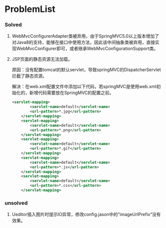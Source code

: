 # ProblemList

### Solved

1. WebMvcConfigurerAdapter类被弃用，由于SpringMVC5.0以上版本增加了对Java8的支持，能够在接口中使用方法，因此该中间抽象类被弃用，直接实现WebMvcConfigurer即可，或者继承WebMvcConfigurationSupport类。

2. JSP页面的静态资源无法加载。

   原因：没有配置tomcat的默认servlet，导致springMVC的DispatcherServlet拦截了静态资源。

   解决：在web.xml配置文件中添加以下代码，若springMVC是使用web.xml初始化的，新增代码需要放在SpringMVC的配置之前。

   ```xml
   <servlet-mapping>
           <servlet-name>default</servlet-name>
           <url-pattern>*.jpg</url-pattern>
       </servlet-mapping>
       <servlet-mapping>
           <servlet-name>default</servlet-name>
           <url-pattern>*.png</url-pattern>
       </servlet-mapping>
       <servlet-mapping>
           <servlet-name>default</servlet-name>
           <url-pattern>*.gif</url-pattern>
       </servlet-mapping>
       <servlet-mapping>
           <servlet-name>default</servlet-name>
           <url-pattern>*.js</url-pattern>
       </servlet-mapping>
       <servlet-mapping>
           <servlet-name>default</servlet-name>
           <url-pattern>*.css</url-pattern>
       </servlet-mapping>
   ```

   







### unsolved

1. Ueditor插入图片时提示IO异常，修改config.jason中的”imageUrlPrefix“没有效果。